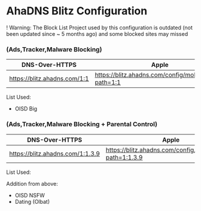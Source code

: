 # AhaDNS Blitz Configuration
! Warning: The Block List Project used by this configuration is outdated (not been updated since ~ 5 months ago) and some blocked sites may missed

### (Ads,Tracker,Malware Blocking)

| DNS-Over-HTTPS | Apple |
| --- | --- |
| https://blitz.ahadns.com/1:1 | https://blitz.ahadns.com/config/mobileconfig?path=1:1 |

List Used:
- OISD Big


### (Ads,Tracker,Malware Blocking + Parental Control)

| DNS-Over-HTTPS | Apple |
| --- | --- |
| https://blitz.ahadns.com/1:1.3.9 | https://blitz.ahadns.com/config/mobileconfig?path=1:1.3.9 |

List Used:

Addition from above:
- OISD NSFW
- Dating (Olbat)
  

